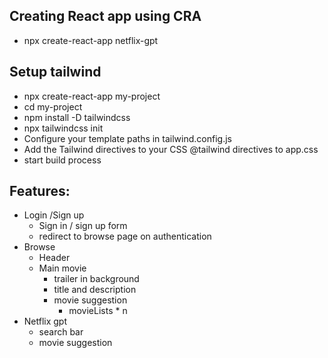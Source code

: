 ## Creating React app using CRA

- npx create-react-app netflix-gpt

## Setup tailwind

- npx create-react-app my-project
- cd my-project
- npm install -D tailwindcss
- npx tailwindcss init
- Configure your template paths in tailwind.config.js
- Add the Tailwind directives to your CSS @tailwind directives to app.css
- start build process

## Features:

- Login /Sign up
  - Sign in / sign up form
  - redirect to browse page on authentication
- Browse
  - Header
  - Main movie
    - trailer in background
    - title and description
    - movie suggestion
      - movieLists \* n
- Netflix gpt
  - search bar
  - movie suggestion
